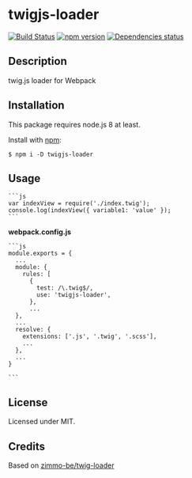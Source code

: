 # twigjs-loader
[![Build Status](https://travis-ci.org/megahertz/twigjs-loader.svg?branch=master)](https://travis-ci.org/megahertz/twigjs-loader)
[![npm version](https://badge.fury.io/js/twigjs-loader.svg)](https://badge.fury.io/js/twigjs-loader)
[![Dependencies status](https://david-dm.org/megahertz/twigjs-loader/status.svg)](https://david-dm.org/megahertz/twigjs-loader)

## Description

twig.js loader for Webpack


## Installation

This package requires node.js 8 at least.

Install with [npm](https://npmjs.org/package/twigjs-loader):

    $ npm i -D twigjs-loader

## Usage

    ```js
    var indexView = require('./index.twig');
    console.log(indexView({ variable1: 'value' });
    ```

**webpack.config.js**

    ```js
    module.exports = {
      ...
      module: {
        rules: [
          {
            test: /\.twig$/,
            use: 'twigjs-loader',
          },
          ...
      },
      ...
      resolve: {
        extensions: ['.js', '.twig', '.scss'],
        ...
      },
      ...
    }

    ```

## License

Licensed under MIT.

## Credits

Based on [zimmo-be/twig-loader](https://github.com/zimmo-be/twig-loader)
